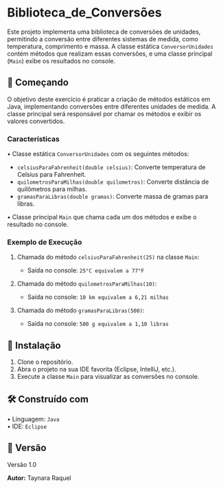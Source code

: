 # Biblioteca_de_Conversões

Este projeto implementa uma biblioteca de conversões de unidades, permitindo a conversão entre diferentes sistemas de medida, como temperatura, comprimento e massa. A classe estática `ConversorUnidades` contém métodos que realizam essas conversões, e uma classe principal (`Main`) exibe os resultados no console.

## 🚀 Começando

O objetivo deste exercício é praticar a criação de métodos estáticos em Java, implementando conversões entre diferentes unidades de medida. A classe principal será responsável por chamar os métodos e exibir os valores convertidos.

### Características

•⁠  ⁠Classe estática `ConversorUnidades` com os seguintes métodos:

- `celsiusParaFahrenheit(double celsius)`: Converte temperatura de Celsius para Fahrenheit.
- `quilometrosParaMilhas(double quilometros)`: Converte distância de quilômetros para milhas.
- `gramasParaLibras(double gramas)`: Converte massa de gramas para libras.

•⁠  ⁠Classe principal `Main` que chama cada um dos métodos e exibe o resultado no console.

### Exemplo de Execução

1. Chamada do método `celsiusParaFahrenheit(25)` na classe `Main`:
    - Saída no console: `25°C equivalem a 77°F`

2. Chamada do método `quilometrosParaMilhas(10)`:
    - Saída no console: `10 km equivalem a 6,21 milhas`

3. Chamada do método `gramasParaLibras(500)`:
    - Saída no console: `500 g equivalem a 1,10 libras`

## 🔧 Instalação

1. Clone o repositório.
2. Abra o projeto na sua IDE favorita (Eclipse, IntelliJ, etc.).
3. Execute a classe `Main` para visualizar as conversões no console.

## 🛠️ Construído com

•⁠  ⁠Linguagem: `Java`  
•⁠  ⁠IDE: `Eclipse`  

## 📌 Versão

Versão 1.0

**Autor:** Taynara Raquel
